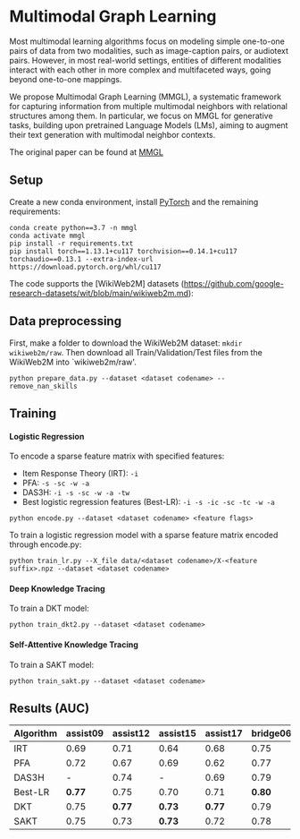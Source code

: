 # Multimodal Graph Learning

Most multimodal learning algorithms focus on modeling simple one-to-one pairs of data from two modalities, such as image-caption pairs, or audiotext pairs. However, in most real-world settings, entities of different modalities
interact with each other in more complex and multifaceted ways, going beyond one-to-one mappings.

We propose Multimodal Graph Learning (MMGL), a systematic framework for capturing information from multiple multimodal
neighbors with relational structures among them.
In particular, we focus on MMGL for generative tasks, building upon pretrained Language Models (LMs), aiming to
augment their text generation with multimodal neighbor contexts.

The original paper can be found at [MMGL](https://arxiv.org/pdf/2310.07478.pdf)

## Setup

Create a new conda environment, install [PyTorch](https://pytorch.org) and the remaining requirements:
```
conda create python==3.7 -n mmgl
conda activate mmgl
pip install -r requirements.txt
pip install torch==1.13.1+cu117 torchvision==0.14.1+cu117 torchaudio==0.13.1 --extra-index-url https://download.pytorch.org/whl/cu117
```

The code supports the [WikiWeb2M] datasets (https://github.com/google-research-datasets/wit/blob/main/wikiweb2m.md):

## Data preprocessing

First, make a folder to download the WikiWeb2M dataset: `mkdir wikiweb2m/raw`.
Then download all Train/Validation/Test files from the WikiWeb2M into `wikiweb2m/raw'.

```
python prepare_data.py --dataset <dataset codename> --remove_nan_skills
```

## Training

#### Logistic Regression

To encode a sparse feature matrix with specified features:
- Item Response Theory (IRT): `-i` 
- PFA: `-s -sc -w -a` 
- DAS3H: `-i -s -sc -w -a -tw`
- Best logistic regression features (Best-LR): `-i -s -ic -sc -tc -w -a`

```
python encode.py --dataset <dataset codename> <feature flags>
```

To train a logistic regression model with a sparse feature matrix encoded through encode.py:

```
python train_lr.py --X_file data/<dataset codename>/X-<feature suffix>.npz --dataset <dataset codename>
```

#### Deep Knowledge Tracing

To train a DKT model:

```
python train_dkt2.py --dataset <dataset codename> 
```

#### Self-Attentive Knowledge Tracing

To train a SAKT model:

```
python train_sakt.py --dataset <dataset codename>
```

## Results (AUC)

| Algorithm      | assist09      | assist12 | assist15      | assist17 | bridge06 | algebra05 | spanish  | statics  |
| -------------- | ------------- | -------- | ------------- | -------- | -------- | --------- | -------- | -------- |
| IRT            | 0.69          | 0.71     | 0.64          | 0.68     | 0.75     | 0.77      | 0.68     | 0.79     |       
| PFA            | 0.72          | 0.67     | 0.69          | 0.62     | 0.77     | 0.76      | 0.85     | 0.69     |
| DAS3H          | -             | 0.74     | -             | 0.69     | 0.79     | **0.83**  | -        | -        |
| Best-LR        | **0.77**      | 0.75     | 0.70          | 0.71     | **0.80** | **0.83**  | **0.86** | 0.82     |
| DKT            | 0.75          | **0.77** | **0.73**      | **0.77** | 0.79     | 0.82      | 0.83     | **0.83** |
| SAKT           | 0.75          | 0.73     | **0.73**      | 0.72     | 0.78     | 0.80      | 0.83     | 0.81     |
